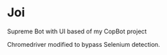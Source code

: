 # Joi
Supreme Bot with UI based of my CopBot project

Chromedriver modified to bypass Selenium detection.
